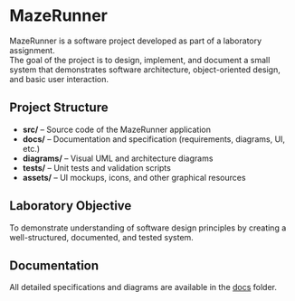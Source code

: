 # MazeRunner

MazeRunner is a software project developed as part of a laboratory assignment.  
The goal of the project is to design, implement, and document a small system that demonstrates software architecture, object-oriented design, and basic user interaction.

## Project Structure
- **src/** – Source code of the MazeRunner application  
- **docs/** – Documentation and specification (requirements, diagrams, UI, etc.)  
- **diagrams/** – Visual UML and architecture diagrams  
- **tests/** – Unit tests and validation scripts  
- **assets/** – UI mockups, icons, and other graphical resources

## Laboratory Objective
To demonstrate understanding of software design principles by creating a well-structured, documented, and tested system.

## Documentation
All detailed specifications and diagrams are available in the [docs](./docs) folder.